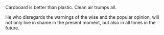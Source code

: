 Cardboard is better than plastic.
Clean air trumps all.

He who disregards the warnings of the wise and the popular opinion,
will not only live in shame in the present moment, but also in all
times in the future.
